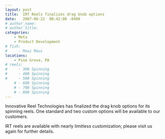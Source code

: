 ```yaml
---
layout: post
title:  IRT Reels finalizes drag knob options
date:   2007-06-22  08:42:00 -0400
# author_name: 
# author_title: 
categories: 
    - Meta
    - Product Development
# fish: 
#     - Maui Maui
locations:
    - Pine Grove, PA
# reels:
#     - 300 Spinning
#     - 400 Spinning
#     - 500 Spinning
    # - 600 Spinning
    # - 700 Spinning
    # - 800 Spinning
---
```


Innovative Reel Technologies has finalized the drag knob options for its spinning reels. One standard and two custom options will be available to our customers.

IRT reels are available with nearly limitless customization; please visit us again for further details.
